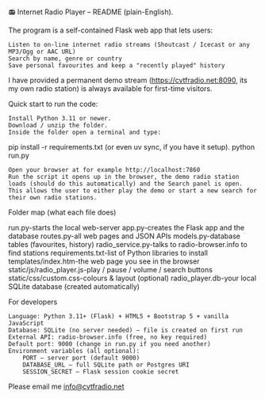 📻 Internet Radio Player – README (plain-English).


The program is a self-contained Flask web app that lets users:

    Listen to on-line internet radio streams (Shoutcast / Icecast or any MP3/Ogg or AAC URL)
    Search by name, genre or country
    Save personal favourites and keep a "recently played" history

I have provided a permanent demo stream (https://cvtfradio.net:8090, its my own radio station) is always available for first-time visitors.

Quick start to run the code:

    Install Python 3.11 or newer.
    Download / unzip the folder.
    Inside the folder open a terminal and type:

pip install -r requirements.txt (or even uv sync, if you have it setup).
python run.py

    Open your browser at for example http://localhost:7860
    Run the script it opens up in the browser, the demo radio station loads (should do this automatically) and the Search panel is open.
    This allows the user to either play the demo or start a new search for their own radio stations.

    
Folder map (what each file does)

run.py-starts the local web-server
app.py-creates the Flask app and the database
routes.py-all web pages and JSON APIs
models.py-database tables (favourites, history)
radio_service.py-talks to radio-browser.info to find stations
requirements.txt-list of Python libraries to install
templates/index.htm-the web page you see in the browser
static/js/radio_player.js-play / pause / volume / search buttons
static/css/custom.css-colours & layout (optional)
radio_player.db-your local SQLite database (created automatically)

For developers

    Language: Python 3.11+ (Flask) + HTML5 + Bootstrap 5 + vanilla JavaScript
    Database: SQLite (no server needed) – file is created on first run
    External API: radio-browser.info (free, no key required)
    Default port: 9000 (change in run.py if you need another)
    Environment variables (all optional):
        PORT – server port (default 9000)
        DATABASE_URL – full SQLite path or Postgres URI
        SESSION_SECRET – Flask session cookie secret



Please email me info@cvtfradio.net
